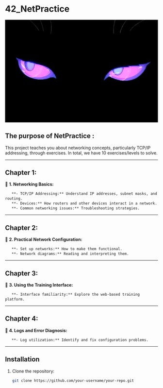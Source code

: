 # 42_NetPractice
![Feature Demo](images/𝔢𝔩𝔡𝔯𝔦𝔱𝔠𝔥%20ᖭི༏ᖫྀ.gif)




## The purpose of NetPractice :

This project teaches you about networking concepts, particularly TCP/IP addressing, through exercises. In total, we have 10 exercises/levels to solve.  

---

## Chapter 1:  
🎉 **1. Networking Basics:**  

       **- TCP/IP Addressing:** Understand IP addresses, subnet masks, and routing.  
       **- Devices:** How routers and other devices interact in a network.  
       **- Common networking issues:** Troubleshooting strategies.

---

## Chapter 2:  
🎉 **2. Practical Network Configuration:**  

       **- Set up networks:** How to make them functional.  
       **- Network diagrams:** Reading and interpreting them.

---

## Chapter 3:  
🎉 **3. Using the Training Interface:**  

       **- Interface familiarity:** Explore the web-based training platform.  

---

## Chapter 4:  
🎉 **4. Logs and Error Diagnosis:**  

       **- Log utilization:** Identify and fix configuration problems.  

---

## Installation  

1. Clone the repository:  
   ```bash
   git clone https://github.com/your-username/your-repo.git
